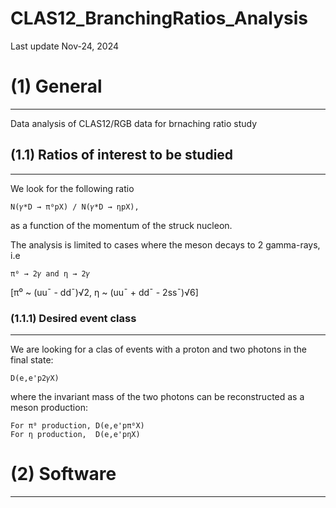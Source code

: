 # CLAS12_BranchingRatios_Analysis


Last update Nov-24, 2024


# **(1) General**
--------------------------------------------------------
Data analysis of CLAS12/RGB data for brnaching ratio study
  
## (1.1) Ratios of interest to be studied 
--------------------------------------------------------
We look for the following ratio 

    N(𝛾*D → π⁰pX) / N(𝛾*D → ηpX),

as a function of the momentum of the struck nucleon.

The analysis is limited to cases where the meson decays to 2 gamma-rays, i.e
    
    π⁰ → 2𝛾 and η → 2𝛾
    
[π⁰ ~ (uu¯ - dd¯)√2, η ~ (uu¯ + dd¯ - 2ss¯)√6] 



### (1.1.1) Desired event class 
--------------------------------------------------------
We are looking for a clas of events with a proton and two photons in the final state:  

    D(e,e'p2𝛾X)

where the invariant mass of the two photons can be reconstructed as a meson production:
 
    For π⁰ production, D(e,e'pπ⁰X)
    For η production,  D(e,e'pηX)     
  
  


# **(2) Software**
--------------------------------------------------------

